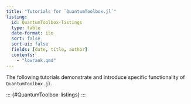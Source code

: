 ```yaml
---
title: "Tutorials for `QuantumToolbox.jl`"
listing:
  id: QuantumToolbox-listings
  type: table
  date-format: iso
  sort: false
  sort-ui: false
  fields: [date, title, author]
  contents:
    - "lowrank.qmd"
---
```


The following tutorials demonstrate and introduce specific functionality of `QuantumToolbox.jl`.

::: {#QuantumToolbox-listings}
:::